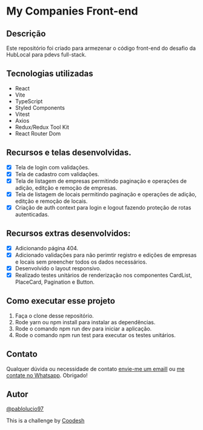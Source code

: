 # My Companies Front-end

## Descrição

Este repositório foi criado para armezenar o código front-end do desafio da HubLocal para pdevs full-stack.

## Tecnologias utilizadas

- React 
- Vite
- TypeScript
- Styled Components
- Vitest
- Axios
- Redux/Redux Tool Kit
- React Router Dom

## Recursos e telas desenvolvidas.

- [x] Tela de login com validações.
- [x] Tela de cadastro com validações.
- [x] Tela de listagem de empresas permitindo paginação e operações de adição, editção e remoção de empresas.
- [x] Tela de listagem de locais permitindo paginação e operações de adição, editção e remoção de locais.
- [x] Criação de auth context para login e logout fazendo proteção de rotas autenticadas.

## Recursos extras desenvolvidos:

- [x] Adicionando página 404.
- [x] Adicionado validações para não perimtir registro e edições de empresas e locais sem preencher todos os dados necessários.
- [x] Desenvolvido o layout responsivo.
- [x] Realizado testes unitários de renderização nos componentes CardList, PlaceCard, Pagination e Button.

## Como executar esse projeto

1. Faça o clone desse repositório.
2. Rode yarn ou npm install para instalar as dependências.
3. Rode o comando npm run dev para iniciar a aplicação.
4. Rode o comando npm run test para executar os testes unitários.


## Contato

Qualquer dúvida ou necessidade de contato [envie-me um emaill](mailto:pablolucio_@hotmail.com) ou [me contate no Whatsapp](https://wa.me/31985187963). Obrigado!

## Autor
[@pablolucio97](https://www.github.com/pablolucio97)

This is a challenge by [Coodesh](https://coodesh.com/)
